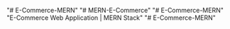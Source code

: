 "# E-Commerce-MERN" 
"# MERN-E-Commerce" 
"# E-Commerce-MERN" 
"E-Commerce Web Application | MERN Stack" 
"# E-Commerce-MERN" 
